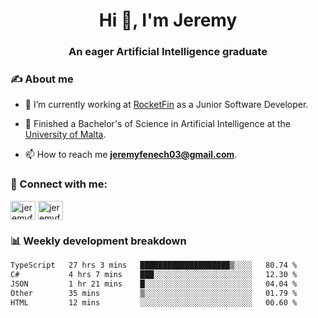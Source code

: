<h1 align="center">Hi 👋, I'm Jeremy</h1>
<h3 align="center">An eager Artificial Intelligence graduate</h3>

<h3 align="left">✍ About me</h3>

- 🔭 I’m currently working at [RocketFin](https://rocketfin.co) as a Junior Software Developer.

- 🌱 Finished a Bachelor's of Science in Artificial Intelligence at the [University of Malta](https://www.linkedin.com/school/university-of-malta/).

- 📫 How to reach me **jeremyfenech03@gmail.com**.

<h3 align="left">🔗 Connect with me:</h3>
<p align="left">
<a href="https://linkedin.com/in/jeremyfenech" target="blank"><img align="center" src="https://raw.githubusercontent.com/rahuldkjain/github-profile-readme-generator/master/src/images/icons/Social/linked-in-alt.svg" alt="jeremyfenech" height="30" width="40" /></a>
<a href="https://www.leetcode.com/jeremyfen" target="blank"><img align="center" src="https://raw.githubusercontent.com/rahuldkjain/github-profile-readme-generator/master/src/images/icons/Social/leet-code.svg" alt="jeremyfen" height="30" width="40" /></a>
</p>


<h3 align="left">📊 Weekly development breakdown</h3>

<!--START_SECTION:waka-->

```txt
TypeScript   27 hrs 3 mins   ████████████████████▒░░░░   80.74 %
C#           4 hrs 7 mins    ███░░░░░░░░░░░░░░░░░░░░░░   12.30 %
JSON         1 hr 21 mins    █░░░░░░░░░░░░░░░░░░░░░░░░   04.04 %
Other        35 mins         ▒░░░░░░░░░░░░░░░░░░░░░░░░   01.79 %
HTML         12 mins         ░░░░░░░░░░░░░░░░░░░░░░░░░   00.60 %
```

<!--END_SECTION:waka-->
